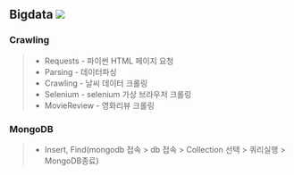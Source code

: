 ## Bigdata <img src="https://img.shields.io/badge/Python-3776AB?style=flat-square&logo=Python&logoColor=yellow"/>

### Crawling
>* Requests - 파이썬 HTML 페이지 요청
>* Parsing - 데이터파싱
>* Crawling - 날씨 데이터 크롤링
>* Selenium - selenium 가상 브라우저 크롤링
>* MovieReview - 영화리뷰 크롤링
### MongoDB
>* Insert, Find(mongodb 접속 > db 접속 > Collection 선택 > 쿼리실행 > MongoDB종료)
